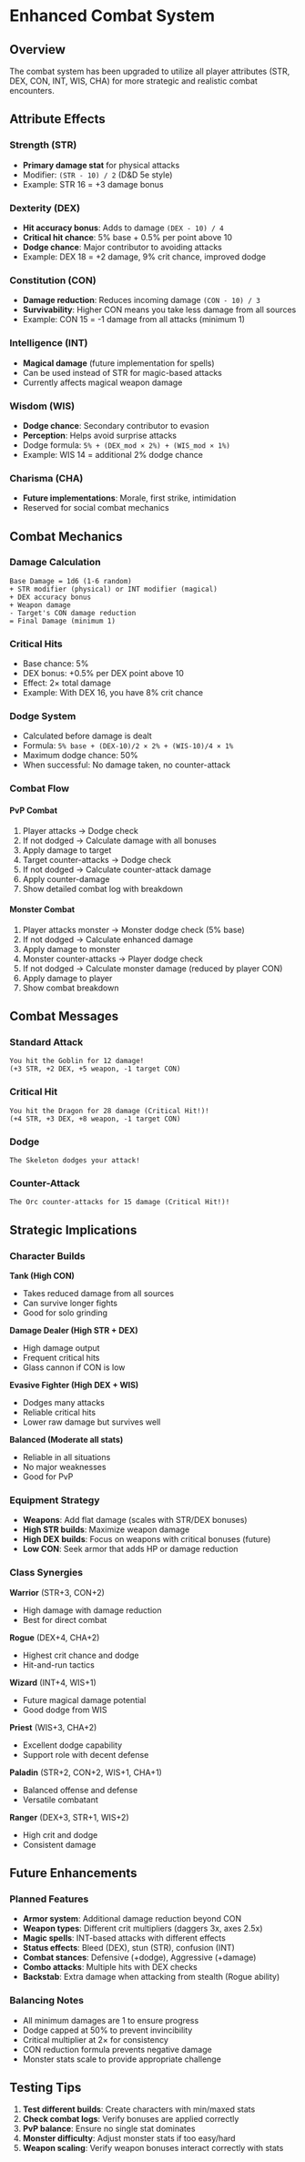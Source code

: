 # Enhanced Combat System

## Overview
The combat system has been upgraded to utilize all player attributes (STR, DEX, CON, INT, WIS, CHA) for more strategic and realistic combat encounters.

## Attribute Effects

### Strength (STR)
- **Primary damage stat** for physical attacks
- Modifier: `(STR - 10) / 2` (D&D 5e style)
- Example: STR 16 = +3 damage bonus

### Dexterity (DEX)
- **Hit accuracy bonus**: Adds to damage `(DEX - 10) / 4`
- **Critical hit chance**: 5% base + 0.5% per point above 10
- **Dodge chance**: Major contributor to avoiding attacks
- Example: DEX 18 = +2 damage, 9% crit chance, improved dodge

### Constitution (CON)
- **Damage reduction**: Reduces incoming damage `(CON - 10) / 3`
- **Survivability**: Higher CON means you take less damage from all sources
- Example: CON 15 = -1 damage from all attacks (minimum 1)

### Intelligence (INT)
- **Magical damage** (future implementation for spells)
- Can be used instead of STR for magic-based attacks
- Currently affects magical weapon damage

### Wisdom (WIS)
- **Dodge chance**: Secondary contributor to evasion
- **Perception**: Helps avoid surprise attacks
- Dodge formula: `5% + (DEX_mod × 2%) + (WIS_mod × 1%)`
- Example: WIS 14 = additional 2% dodge chance

### Charisma (CHA)
- **Future implementations**: Morale, first strike, intimidation
- Reserved for social combat mechanics

## Combat Mechanics

### Damage Calculation
```
Base Damage = 1d6 (1-6 random)
+ STR modifier (physical) or INT modifier (magical)
+ DEX accuracy bonus
+ Weapon damage
- Target's CON damage reduction
= Final Damage (minimum 1)
```

### Critical Hits
- Base chance: 5%
- DEX bonus: +0.5% per DEX point above 10
- Effect: 2× total damage
- Example: With DEX 16, you have 8% crit chance

### Dodge System
- Calculated before damage is dealt
- Formula: `5% base + (DEX-10)/2 × 2% + (WIS-10)/4 × 1%`
- Maximum dodge chance: 50%
- When successful: No damage taken, no counter-attack

### Combat Flow

#### PvP Combat
1. Player attacks → Dodge check
2. If not dodged → Calculate damage with all bonuses
3. Apply damage to target
4. Target counter-attacks → Dodge check
5. If not dodged → Calculate counter-attack damage
6. Apply counter-damage
7. Show detailed combat log with breakdown

#### Monster Combat
1. Player attacks monster → Monster dodge check (5% base)
2. If not dodged → Calculate enhanced damage
3. Apply damage to monster
4. Monster counter-attacks → Player dodge check
5. If not dodged → Calculate monster damage (reduced by player CON)
6. Apply damage to player
7. Show combat breakdown

## Combat Messages

### Standard Attack
```
You hit the Goblin for 12 damage!
(+3 STR, +2 DEX, +5 weapon, -1 target CON)
```

### Critical Hit
```
You hit the Dragon for 28 damage (Critical Hit!)!
(+4 STR, +3 DEX, +8 weapon, -1 target CON)
```

### Dodge
```
The Skeleton dodges your attack!
```

### Counter-Attack
```
The Orc counter-attacks for 15 damage (Critical Hit!)!
```

## Strategic Implications

### Character Builds

**Tank (High CON)**
- Takes reduced damage from all sources
- Can survive longer fights
- Good for solo grinding

**Damage Dealer (High STR + DEX)**
- High damage output
- Frequent critical hits
- Glass cannon if CON is low

**Evasive Fighter (High DEX + WIS)**
- Dodges many attacks
- Reliable critical hits
- Lower raw damage but survives well

**Balanced (Moderate all stats)**
- Reliable in all situations
- No major weaknesses
- Good for PvP

### Equipment Strategy
- **Weapons**: Add flat damage (scales with STR/DEX bonuses)
- **High STR builds**: Maximize weapon damage
- **High DEX builds**: Focus on weapons with critical bonuses (future)
- **Low CON**: Seek armor that adds HP or damage reduction

### Class Synergies

**Warrior** (STR+3, CON+2)
- High damage with damage reduction
- Best for direct combat

**Rogue** (DEX+4, CHA+2)
- Highest crit chance and dodge
- Hit-and-run tactics

**Wizard** (INT+4, WIS+1)
- Future magical damage potential
- Good dodge from WIS

**Priest** (WIS+3, CHA+2)
- Excellent dodge capability
- Support role with decent defense

**Paladin** (STR+2, CON+2, WIS+1, CHA+1)
- Balanced offense and defense
- Versatile combatant

**Ranger** (DEX+3, STR+1, WIS+2)
- High crit and dodge
- Consistent damage

## Future Enhancements

### Planned Features
- **Armor system**: Additional damage reduction beyond CON
- **Weapon types**: Different crit multipliers (daggers 3x, axes 2.5x)
- **Magic spells**: INT-based attacks with different effects
- **Status effects**: Bleed (DEX), stun (STR), confusion (INT)
- **Combat stances**: Defensive (+dodge), Aggressive (+damage)
- **Combo attacks**: Multiple hits with DEX checks
- **Backstab**: Extra damage when attacking from stealth (Rogue ability)

### Balancing Notes
- All minimum damages are 1 to ensure progress
- Dodge capped at 50% to prevent invincibility
- Critical multiplier at 2× for consistency
- CON reduction formula prevents negative damage
- Monster stats scale to provide appropriate challenge

## Testing Tips

1. **Test different builds**: Create characters with min/maxed stats
2. **Check combat logs**: Verify bonuses are applied correctly
3. **PvP balance**: Ensure no single stat dominates
4. **Monster difficulty**: Adjust monster stats if too easy/hard
5. **Weapon scaling**: Verify weapon bonuses interact correctly with stats
